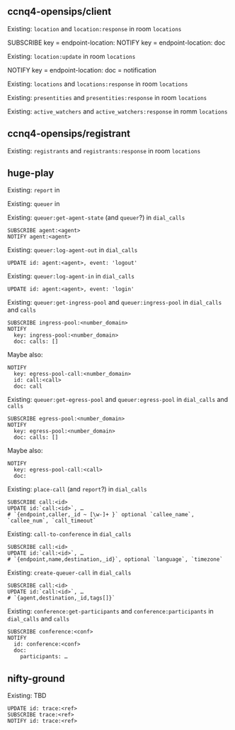ccnq4-opensips/client
---------------------

Existing: `location` and `location:response` in room `locations`

  SUBSCRIBE key = endpoint-location:<aor>
  NOTIFY
    key = endpoint-location:<aor>
    doc

Existing: `location:update` in room `locations`

  NOTIFY
    key = endpoint-location:<aor>
    doc = notification

Existing: `locations` and `locations:response` in room `locations`

Existing: `presentities` and `presentities:response` in room `locations`

Existing: `active_watchers` and `active_watchers:response` in romm `locations`

ccnq4-opensips/registrant
-------------------------

Existing: `registrants` and `registrants:response` in room `locations`

huge-play
---------

Existing: `report` in 

Existing: `queuer` in 

Existing: `queuer:get-agent-state` (and `queuer`?) in `dial_calls`

    SUBSCRIBE agent:<agent>
    NOTIFY agent:<agent>

Existing: `queuer:log-agent-out` in `dial_calls`

    UPDATE id: agent:<agent>, event: 'logout'

Existing: `queuer:log-agent-in` in `dial_calls`

    UPDATE id: agent:<agent>, event: 'login'

Existing: `queuer:get-ingress-pool` and `queuer:ingress-pool` in `dial_calls` and `calls`

    SUBSCRIBE ingress-pool:<number_domain>
    NOTIFY
      key: ingress-pool:<number_domain>
      doc: calls: []

  Maybe also:

    NOTIFY
      key: egress-pool-call:<number_domain>
      id: call:<call>
      doc: call

Existing: `queuer:get-egress-pool` and `queuer:egress-pool` in `dial_calls` and `calls`

    SUBSCRIBE egress-pool:<number_domain>
    NOTIFY
      key: egress-pool:<number_domain>
      doc: calls: []

  Maybe also:

    NOTIFY
      key: egress-pool-call:<call>
      doc: 

Existing: `place-call` (and `report`?) in `dial_calls`

    SUBSCRIBE call:<id>
    UPDATE id:`call:<id>`, …
    # `{endpoint,caller,_id ~ [\w-]+ }` optional `callee_name`, `callee_num`, `call_timeout`

Existing: `call-to-conference` in `dial_calls`

    SUBSCRIBE call:<id>
    UPDATE id:`call:<id>`, …
    # `{endpoint,name,destination,_id}`, optional `language`, `timezone`

Existing: `create-queuer-call` in `dial_calls`

    SUBSCRIBE call:<id>
    UPDATE id:`call:<id>`, …
    # `{agent,destination,_id,tags[]}`

Existing: `conference:get-participants` and `conference:participants` in `dial_calls` and `calls`

    SUBSCRIBE conference:<conf>
    NOTIFY
      id: conference:<conf>
      doc:
        participants: …

nifty-ground
------------

Existing: TBD

    UPDATE id: trace:<ref>
    SUBSCRIBE trace:<ref>
    NOTIFY id: trace:<ref>
